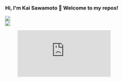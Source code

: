### Hi, I'm Kai Sawamoto 👋 Welcome to my repos!
<p>
  <a href="https://github.com/anuraghazra/github-readme-stats" style="display:block;">
    <img src="https://github-readme-stats.vercel.app/api?username=sawamotokai&show_icons=true&count_private=true&include_all_commits=true&theme=tokyonight" />
  </a>
  <a href="https://github.com/anuraghazra/github-readme-stats" style="display:block;">
    <img src="https://github-readme-stats.vercel.app/api/top-langs/?username=sawamotokai&layout=compact&theme=tokyonight" />
  </a>
</p>

<figure><embed src="https://wakatime.com/share/@bc07b011-910e-4bfc-a265-fddcd29348c1/353edd11-e3a7-4f11-8205-4404ec8f802c.svg"></embed></figure>

<!--START_SECTION:waka-->

<!--END_SECTION:waka-->
